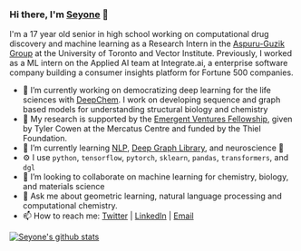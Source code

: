 ### Hi there, I'm [Seyone](https://twitter.com/SeyoneC) 👋


I'm a 17 year old senior in high school working on computational drug discovery and machine learning as a Research Intern in the [Aspuru-Guzik Group](https://www.matter.toronto.edu/) at the University of Toronto and Vector Institute. Previously, I worked as a ML intern on the Applied AI team at Integrate.ai, a enterprise software company building a consumer insights platform for Fortune 500 companies.

- 🔭 I’m currently working on democratizing deep learning for the life sciences with [DeepChem](https://github.com/deepchem/deepchem). I work on developing sequence and graph based models for understanding structural biology and chemistry
- 🔬 My research is supported by the [Emergent Ventures Fellowship](https://www.mercatus.org/emergent-ventures), given by Tyler Cowen at the Mercatus Centre and funded by the Thiel Foundation.
- 🌱 I’m currently learning [NLP](https://github.com/huggingface/nlp), [Deep Graph Library](https://github.com/dmlc/dgl), and neuroscience 🧠
- ⚙️ I use `python`, `tensorflow`, `pytorch`, `sklearn`, `pandas`, `transformers`, and `dgl`
- 👯 I’m looking to collaborate on machine learning for chemistry, biology, and materials science
- 💬 Ask me about geometric learning, natural language processing and computational chemistry.
- 📫 How to reach me: [Twitter](https://twitter.com/SeyoneC) | [LinkedIn](https://www.linkedin.com/in/seyone-chithrananda-a5974915b/) | [Email](seyonec@gmail.com)

[![Seyone's github stats](https://github-readme-stats.vercel.app/api?username=seyonechithrananda)](https://github.com/anuraghazra/github-readme-stats)
